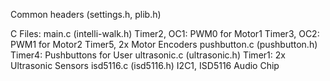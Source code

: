Common headers (settings.h, plib.h)

C Files:
main.c (intelli-walk.h)
  Timer2, OC1: PWM0 for Motor1
  Timer3, OC2: PWM1 for Motor2
  Timer5, 2x Motor Encoders
pushbutton.c (pushbutton.h)
  Timer4: Pushbuttons for User
ultrasonic.c (ultrasonic.h)
  Timer1: 2x Ultrasonic Sensors
isd5116.c (isd5116.h)
  I2C1, ISD5116 Audio Chip  
